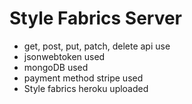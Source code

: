 # Style Fabrics Server

* get, post, put, patch, delete api use
* jsonwebtoken used
* mongoDB used
* payment method stripe used
* Style fabrics heroku uploaded